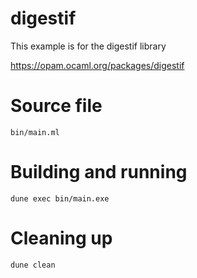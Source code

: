 # digestif

This example is for the digestif library

https://opam.ocaml.org/packages/digestif

# Source file

`bin/main.ml`

# Building and running

`dune exec bin/main.exe`

# Cleaning up

`dune clean`
